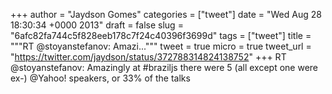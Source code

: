 
+++
author = "Jaydson Gomes"
categories = ["tweet"]
date = "Wed Aug 28 18:30:34 +0000 2013"
draft = false
slug = "6afc82fa744c5f828eeb178c7f24c40396f3699d"
tags = ["tweet"]
title = """RT @stoyanstefanov: Amazi..."""
tweet = true
micro = true
tweet_url = "https://twitter.com/jaydson/status/372788314824138752"
+++
RT @stoyanstefanov: Amazingly at #braziljs there were 5 (all except one were ex-) @Yahoo! speakers, or 33% of the talks

